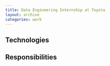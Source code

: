 ```yaml
---
title: Data Engineering Internship at Toyota
layout: archive
categories: work
---
```


## Technologies

## Responsibilities
